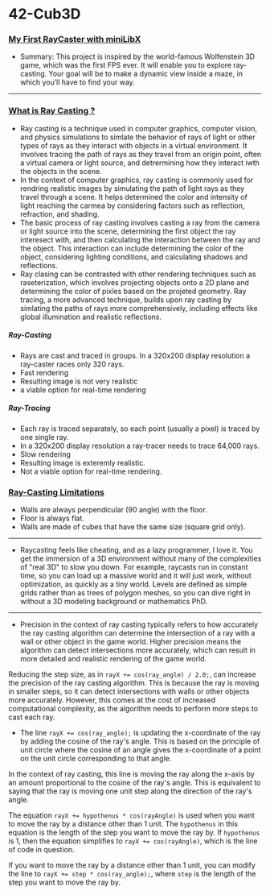 # 42-Cub3D
### <ins>My First RayCaster with miniLibX</ins>
- Summary: This project is inspired by the world-famous Wolfenstein 3D game, which
was the first FPS ever. It will enable you to explore ray-casting. Your goal will be to
make a dynamic view inside a maze, in which you’ll have to find your way.
---
### <ins>What is Ray Casting ?</ins>
- Ray casting is a technique used in computer graphics, computer vision, and physics simulations to simlate the behavior of rays of light or other types of rays as they interact with objects in a virtual environment. It involves tracing the path of rays as they travel from an origin point, often a virtual camera or light source, and detrermining how they interact iwth the objects in the scene.
- In the context of computer graphics, ray casting is commonly used for rendring realistic images by simulating the path of light rays as they travel through a scene. It helps determined the color and intensity of light reaching the carmea by considering factors such as reflection, refraction, and shading.
- The basic process of ray casting involves casting a ray from the camera or light source into the scene, determining the first object the ray interesect with, and then calculating the interaction between the ray and the object. This interaction can include determining the color of the object, considering lighting conditions, and calculating shadows and reflections.
- Ray clasing can be contrasted with other rendering techniques such as raseterization, which involves projecting objects onto a 2D plane and determining the color of pixles based on the projeted geometry. Ray tracing, a more advanced technique, builds upon ray casting by simlating the paths of rays more comprehensively, including effects like global illumination and realistic reflections.
##### **Ray-Casting**
- Rays are cast and traced in groups. In a 320x200 display resolution a ray-caster races only 320 rays.
- Fast rendering
- Resulting image is not very realistic
- a viable option for real-time rendering
##### **Ray-Tracing**
- Each ray is traced separately, so each point (usually a pixel) is traced by one single ray.
- In a 320x200 display resolution a ray-tracer needs to trace 64,000 rays.
- Slow rendering
- Resulting image is exteremly realistic.
- Not a viable option for real-time rendering.
### <ins>Ray-Casting Limitations</ins>
- Walls are always perpendicular (90 angle) with the floor.
- Floor is always flat.
- Walls are made of cubes that have the same size (square grid only).
---
- Raycasting feels like cheating, and as a lazy programmer, I love it. You get the immersion of a 3D environment without many of the complexities of "real 3D" to slow you down. For example, raycasts run in constant time, so you can load up a massive world and it will just work, without optimization, as quickly as a tiny world. Levels are defined as simple grids rather than as trees of polygon meshes, so you can dive right in without a 3D modeling background or mathematics PhD.

---
- Precision in the context of ray casting typically refers to how accurately the ray casting algorithm can determine the intersection of a ray with a wall or other object in the game world. Higher precision means the algorithm can detect intersections more accurately, which can result in more detailed and realistic rendering of the game world.<br>

Reducing the step size, as in `rayX += cos(ray_angle) / 2.0;`, can increase the precision of the ray casting algorithm. This is because the ray is moving in smaller steps, so it can detect intersections with walls or other objects more accurately. However, this comes at the cost of increased computational complexity, as the algorithm needs to perform more steps to cast each ray.<br>

- The line `rayX += cos(ray_angle);` is updating the x-coordinate of the ray by adding the cosine of the ray's angle. This is based on the principle of unit circle where the cosine of an angle gives the x-coordinate of a point on the unit circle corresponding to that angle.<br>

In the context of ray casting, this line is moving the ray along the x-axis by an amount proportional to the cosine of the ray's angle. This is equivalent to saying that the ray is moving one unit step along the direction of the ray's angle.<br>

The equation `rayX += hypothenus * cos(rayAngle)` is used when you want to move the ray by a distance other than 1 unit. The `hypothenus` in this equation is the length of the step you want to move the ray by. If `hypothenus` is 1, then the equation simplifies to `rayX += cos(rayAngle)`, which is the line of code in question.<br>

If you want to move the ray by a distance other than 1 unit, you can modify the line to `rayX += step * cos(ray_angle);`, where `step` is the length of the step you want to move the ray by.<br>